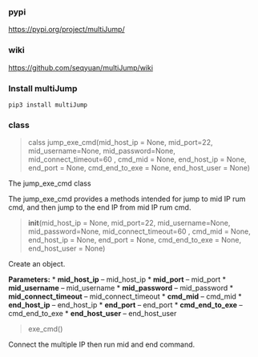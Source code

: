 ### pypi
https://pypi.org/project/multiJump/
### wiki
https://github.com/seqyuan/multiJump/wiki
### Install multiJump
`pip3 install multiJump`
### class

> calss jump_exe_cmd(mid_host_ip = None, mid_port=22, mid_username=None, mid_password=None, mid_connect_timeout=60 , cmd_mid = None, end_host_ip = None, end_port = None, cmd_end_to_exe = None, end_host_user = None)

The jump_exe_cmd class

The jump_exe_cmd provides a methods intended for jump to mid IP rum cmd, and then jump to the end IP from mid IP rum cmd.

> __init__(mid_host_ip = None, mid_port=22, mid_username=None, mid_password=None, mid_connect_timeout=60 , cmd_mid = None, end_host_ip = None, end_port = None, cmd_end_to_exe = None, end_host_user = None)

Create an object.

**Parameters:** 
                * **mid_host_ip** – mid_host_ip
                *  **mid_port** – mid_port
                *  **mid_username** – mid_username
                *  **mid_password** – mid_password
                *  **mid_connect_timeout** – mid_connect_timeout
                *  **cmd_mid** – cmd_mid
                *  **end_host_ip** – end_host_ip
                *  **end_port** – end_port
                *  **cmd_end_to_exe** – cmd_end_to_exe
                *  **end_host_user** – end_host_user
                
> exe_cmd()

Connect the multiple IP then run mid and end command.

